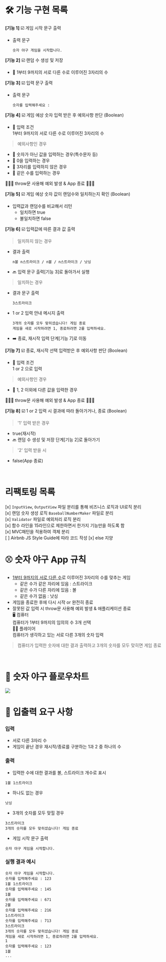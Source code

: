 # 🛠 **기능 구현 목록**
**[기능 1]** ☑️ 게임 시작 문구 출력    
- 출력 문구
    ```
    숫자 야구 게임을 시작합니다.   
    ``` 

**[기능 2]** ☑️ 랜덤 수 생성 및 저장   

- 📌 1부터 9까지의 서로 다른 수로 이루어진 3자리의 수   

**[기능 3]** ☑️ 입력 문구 출력 
- 출력 문구  
    ```
    숫자를 입력해주세요 :   
    ```  
   
**[기능 4]** ☑️ 게임 예상 숫자 입력 받은 후 예외사항 판단 (Boolean)  
- 📌 입력 조건   
    1부터 9까지의 서로 다른 수로 이루어진 3자리의 수 

>  예외사항인 경우 
- 📌 숫자가 아닌 값을 입력하는 경우(특수문자 등)
- 📌 0을 입력하는 경우
- 📌 3자리를 입력하지 않은 경우
- 📌 같은 수를 입력하는 경우  

🚫🚫🚫 throw문 사용해 예외 발생 & App 종료 🚫🚫🚫  

**[기능 5]** ☑️ 게임 예상 숫자 값이 랜덤수와 일치하는지 확인 (Boolean)   
- 입력값과 랜덤수를 비교해서 리턴
    - 일치하면 true
    - 불일치하면 false 


**[기능 6]** ☑️ 입력값에 따른 결과 값 출력 
> 일치하지 않는 경우     

 - 결과 출력
    ```
    n볼 n스트라이크 / n볼 / n스트라이크 / 낫싱
    ```     
- 🔙 입력 문구 출력[기능 3]로 돌아가서 실행

>  일치하는 경우    

- 결과 문구 출력  
    ```
    3스트라이크
    ```
- 1 or 2 입력 안내 메시지 출력
    ```
    3개의 숫자를 모두 맞히셨습니다! 게임 종료
    게임을 새로 시작하려면 1, 종료하려면 2를 입력하세요.
    ``` 
- ➡️ 종료, 재시작 입력 단계[기능 7]로 이동 

**[기능 7]** ☑️ 종료, 재시작 선택 입력받은 후 예외사항 판단 (Boolean)
- 📌 입력 조건    
    1 or 2 으로 입력
> 예외사항인 경우 

- 📌 1, 2 이외에 다른 값을 입력한 경우   

🚫🚫🚫 throw문 사용해 예외 발생 & App 종료 🚫🚫🚫    


**[기능 8]** ☑️ 1 or 2 입력 시 결과에 따라 돌아가거나, 종료 (Boolean) 
> '1' 입력 받은 경우 
- true(재시작) 
-  🔙 랜덤 수 생성 및 저장 단계[기능 2]로 돌아가기   
> '2' 입력 받을 시 
- false(App 종료)

<br/>

# 리팩토링 목록
[x] `InputView`, `OutputView` 파일 분리를 통해 비즈니스 로직과 UI로직 분리  
[x] 랜덤 숫자 생성 로직 `BaseballNumberMaker` 파일로 분리  
[x] `Validator` 파일로 예외처리 로직 분리    
[x] 함수 라인을 15라인으로 제한하면서 한가지 기능만을 하도록 함    
[x] MVC패턴을 적용하여 객체 분리     
[ ] Airbnb JS Style Guide에 따라 코드 작성
[x] else 지양

# ⚾️ 숫자 야구 App 규칙
- <U>1부터 9까지의 서로 다른 수</U>로 이루어진 3자리의 수를 맞추는 게임
    - 같은 수가 같은 자리에 있음 : 스트라이크
    - 같은 수가 다른 자리에 있음 : 볼
    - 같은 수가 없음 : 낫싱
- 게임을 종료한 후에 다시 시작 or 완전히 종료
- 잘못된 값 입력 시 throw문 사용해 예외 발생 & 애플리케이션 종료    
 🖥 컴퓨터   
컴퓨터가 1부터 9까지의 임의의 수 3개 선택   
 👩🏻 플레이어   
컴퓨터가 생각하고 있는 서로 다른 3개의 숫자 입력
> 컴퓨터가 입력한 숫자에 대한 결과 출력하고 3개의 숫자를 모두 맞히면 게임 종료

<br/>

# 🔖 숫자 야구 플로우차트
<img src="./flowchart/js-baseball flowchart.drawio.png"/>

# 📝 입출력 요구 사항
### 입력
- 서로 다른 3자리 수
- 게임이 끝난 경우 재시작/종료를 구분하는 1과 2 중 하나의 수   
### 출력   
- 입력한 수에 대한 결과를 볼, 스트라이크 개수로 표시   
```
1볼 1스트라이크
```
- 하나도 없는 경우
```
낫싱
```
- 3개의 숫자를 모두 맞힐 경우
```
3스트라이크
3개의 숫자를 모두 맞히셨습니다! 게임 종료
```
- 게임 시작 문구 출력
```
숫자 야구 게임을 시작합니다.
```
### 실행 결과 예시
```
숫자 야구 게임을 시작합니다.
숫자를 입력해주세요 : 123
1볼 1스트라이크
숫자를 입력해주세요 : 145
1볼
숫자를 입력해주세요 : 671
2볼
숫자를 입력해주세요 : 216
1스트라이크
숫자를 입력해주세요 : 713
3스트라이크
3개의 숫자를 모두 맞히셨습니다! 게임 종료
게임을 새로 시작하려면 1, 종료하려면 2를 입력하세요.
1
숫자를 입력해주세요 : 123
1볼
...
```